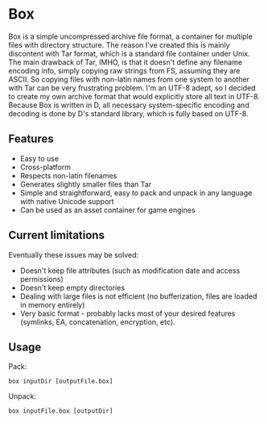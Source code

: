 Box
===
Box is a simple uncompressed archive file format, a container for multiple files with directory structure. The reason I've created this is mainly discontent with Tar format, which is a standard file container under Unix. The main drawback of Tar, IMHO, is that it doesn't define any filename encoding info, simply copying raw strings from FS, assuming they are ASCII. So copying files with non-latin names from one system to another with Tar can be very frustrating problem. I'm an UTF-8 adept, so I decided to create my own archive format that would explicitly store all text in UTF-8. Because Box is written in D, all necessary system-specific encoding and decoding is done by D's standard library, which is fully based on UTF-8.

Features
--------
* Easy to use
* Cross-platform
* Respects non-latin filenames
* Generates slightly smaller files than Tar
* Simple and straightforward, easy to pack and unpack in any language with native Unicode support
* Can be used as an asset container for game engines

Current limitations
-------------------
Eventually these issues may be solved:

* Doesn't keep file attributes (such as modification date and access permissions)
* Doesn't keep empty directories
* Dealing with large files is not efficient (no bufferization, files are loaded in memory entirely)
* Very basic format - probably lacks most of your desired features (symlinks, EA, concatenation, encryption, etc).

Usage
-----
Pack:

    box inputDir [outputFile.box]
    
Unpack:

    box inputFile.box [outputDir]